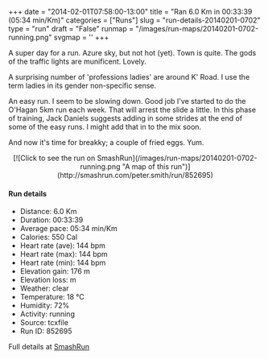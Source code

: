 +++
date = "2014-02-01T07:58:00-13:00"
title = "Ran 6.0 Km in 00:33:39 (05:34 min/Km)"
categories = ["Runs"]
slug = "run-details-20140201-0702"
type = "run"
draft = "False"
runmap = "/images/run-maps/20140201-0702-running.png"
svgmap = '<polyline points="93 47, 99 37, 99 33, 97 31, 87 30, 67 36, 42 56, 37 60, 13 68, 9 69, 2 65, 0 63, 20 50, 24 48, 50 31, 64 38, 86 30, 99 32, 100 34, 98 37, 97 42, 92 49">'
+++

A super day for a run. Azure sky, but not hot (yet). Town is quite. The gods of the traffic lights are munificent. Lovely. 

A surprising number of 'professions ladies' are around K' Road. I use the term ladies in its gender non-specific sense. 

An easy run. I seem to be slowing down. Good job I've started to do the O'Hagan 5km run each week. That will arrest the slide a little. In this phase of training, Jack Daniels suggests adding in some strides at the end of some of the easy runs. I might add that in to the mix soon. 

And now it's time for breakky; a couple of fried eggs. Yum. 



<!--more-->

<center>
[![Click to see the run on SmashRun](/images/run-maps/20140201-0702-running.png "A map of this run")](http://smashrun.com/peter.smith/run/852695)
</center>

#### Run details

* Distance: 6.0 Km
* Duration: 00:33:39
* Average pace: 05:34 min/Km
* Calories: 550 Cal
* Heart rate (ave): 144 bpm
* Heart rate (max): 144 bpm
* Heart rate (min): 144 bpm
* Elevation gain: 176 m
* Elevation loss:  m
* Weather: clear
* Temperature: 18 &deg;C
* Humidity: 72%
* Activity: running
* Source: tcxfile
* Run ID: 852695

Full details at [SmashRun](http://smashrun.com/peter.smith/run/852695)